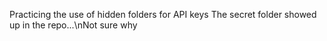 Practicing the use of hidden folders for API keys
The secret folder showed up in the repo...\nNot sure why
